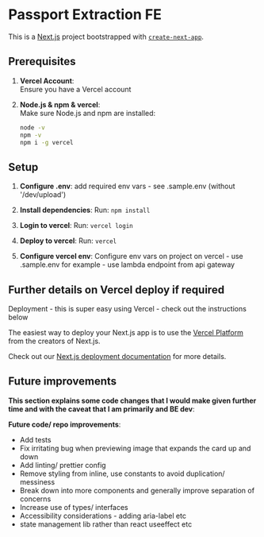 # Passport Extraction FE

This is a [Next.js](https://nextjs.org) project bootstrapped with [`create-next-app`](https://nextjs.org/docs/app/api-reference/cli/create-next-app).

## Prerequisites
1. **Vercel Account**:  
   Ensure you have a Vercel account

2. **Node.js & npm & vercel**:  
   Make sure Node.js and npm are installed:
   ```bash
   node -v
   npm -v
   npm i -g vercel
## Setup

1. **Configure .env**:
    add required env vars - see .sample.env (without '/dev/upload')

2. **Install dependencies**:
    Run:
    `npm install`

3. **Login to vercel**:
    Run:
    `vercel login`

4. **Deploy to vercel**:
    Run:
    `vercel`

5. **Configure vercel env**:
    Configure env vars on project on vercel - use .sample.env for example - use lambda endpoint from api gateway

## Further details on Vercel deploy if required
Deployment - this is super easy using Vercel - check out the instructions below

The easiest way to deploy your Next.js app is to use the [Vercel Platform](https://vercel.com/new?utm_medium=default-template&filter=next.js&utm_source=create-next-app&utm_campaign=create-next-app-readme) from the creators of Next.js.

Check out our [Next.js deployment documentation](https://nextjs.org/docs/app/building-your-application/deploying) for more details.

## Future improvements
**This section explains some code changes that I would make given further time and with the caveat that I am primarily and BE dev**:

**Future code/ repo improvements**:
* Add tests
* Fix irritating bug when previewing image that expands the card up and down
* Add linting/ prettier config
* Remove styling from inline, use constants to avoid duplication/ messiness
* Break down into more components and generally improve separation of concerns
* Increase use of types/ interfaces
* Accessibility considerations - adding aria-label etc
* state management lib rather than react useeffect etc